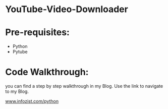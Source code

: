 # YouTube-Video-Downloader

# Pre-requisites:

- Python
- Pytube

# Code Walkthrough:

you can find a step by step walkthrough in my Blog. Use the link to navigate to my Blog.

www.infozist.com/python
